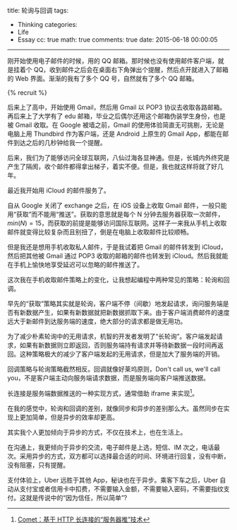 title: 轮询与回调
tags:
  - Thinking
categories:
  - Life
  - Essay
cc: true
math: true
comments: true
date: 2015-06-18 00:00:05
---

刚开始使用电子邮件的时候，用的 QQ 邮箱。那时候也没有使用邮件客户端，就是挂着个 QQ，收到邮件之后会在桌面右下角弹出个提醒，然后点开就进入了邮箱的 Web 界面。渐渐的我有了多个 QQ 号，自然就有了多个 QQ 邮箱。

<!-- more --><!-- indicate-the-source -->

{% recruit %}

后来上了高中，开始使用 Gmail，然后用 Gmail 以 POP3 协议去收取各路邮箱。再后来上了大学有了 edu 邮箱，毕业之后偶尔还用这个邮箱伪装学生身份，也是被 Gmail 收取。在 Google 被墙之前，Gmail 的使用体验简直无可挑剔，无论是电脑上用 Thundbird 作为客户端，还是 Android 上原生的 Gmail App，都能在邮件到达之后的几秒钟给我一个提醒。

后来，我们为了能够访问全球互联网，八仙过海各显神通。但是，长城内外终究是产生了隔阂，收个邮件都得拿出梯子，着实不便。但是，我也就这样将就了好几年。

最近我开始用 iCloud 的邮件服务了。

自从 Google 关闭了 exchange 之后，在 iOS 设备上收取 Gmail 邮件，一般只能用“获取”而不能用“推送”。获取的意思就是每个 N 分钟去服务器获取一次邮件，$min(N) = 15$，而获取的前提是能够访问国际互联网。这样子一来我从手机上收取邮件就变得比较复杂而且别扭了，倒是在电脑上收取邮件比较顺畅。

但是我还是想用手机收取私人邮件，于是我试着把 Gmail 的邮件转发到 iCloud，然后把其他被 Gmail 通过 POP3 收取的邮箱的邮件也转发到 iCloud。然后我就能在手机上愉快地享受延迟可以忽略的邮件推送了。

这次我在手机收取邮件策略上的变化，让我想起编程中两种常见的策略：轮询和回调。

早先的“获取”策略其实就是轮询，客户端不停（间歇）地发起请求，询问服务端是否有新数据产生，如果有新数据就把新数据抓取下来。由于客户端消费邮件的速度远大于新邮件到达服务端的速度，绝大部分的请求都是做无用功。

为了减少朴素轮询中的无用请求，机智的开发者发明了“长轮询”。客户端发起请求，如果有新数据则立即返回，否则服务端持有请求并等待新数据一段时间再返回。这种策略极大的减少了客户端发起的无用请求，但是加大了服务端的开销。

回调策略与轮询策略截然相反。回调就像好莱坞原则，Don't call us, we'll call you，不是客户端主动向服务端请求数据，而是服务端向客户端推送数据。

长连接是服务端数据推送的一种实现方式，通常借助 iframe 来实现[^1]。

[^1]: [Comet：基于 HTTP 长连接的“服务器推”技术][1]

在我的感觉中，轮询和回调的差别，就像同步和异步的差别那么大。虽然同步在实现上更加简单，但是异步的效率却更高。

其实我个人更加倾向于异步的方式，不仅在技术上，也在生活上。

在沟通上，我更倾向于异步的交流，电子邮件是上选，短信、IM 次之，电话最次。采用异步的方式，双方都可以选择最合适的时间、环境进行回复，没有中断，没有阻塞，只有提醒。

支付体验上，Uber 远胜于其他 App，秘诀也在于异步。乘客下车之后，Uber 自动从支付宝或者信用卡中扣费，不需要输入金额，不需要输入密码，不需要指纹支付。这就是传说中的“因为信任，所以简单”?


[1]: http://www.ibm.com/developerworks/cn/web/wa-lo-comet/
